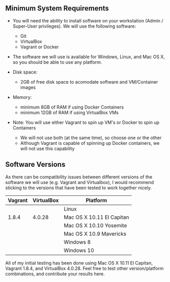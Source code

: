 
## Minimum System Requirements

* You will need the ability to install software on your workstation (Admin / Super-User privileges).  We will use the following software:
    - Git
    - VirtualBox
    - Vagrant or Docker

* The software we will use is available for Windows, Linux, and Mac OS X, so you should be able to use any platform.

* Disk space:
    - 2GB of free disk space to acomodate software and VM/Container images

* Memory:
    - minimum 8GB of RAM if using Docker Containers
    - minimum 12GB of RAM if using VirtualBox VMs

* Note: You will use either Vagrant to spin up VM's or Docker to spin up Containers
    - We will not use both (at the same time), so choose one or the other
    - Although Vagrant is capable of spinning up Docker containers, we will
      not use this capability

## Software Versions

As there can be compatibility issues between different versions of the software we will use (e.g. Vagrant and Virtualbox), I would recommend sticking to the versions that have been tested to work together nicely.

| Vagrant | VirtualBox | Platform                  |
| ------- | ---------- | ------------------------- |
|         |            | Linux                     |
| 1.8.4   | 4.0.28     | Mac OS X 10.11 El Capitan |
|         |            | Mac OS X 10.10 Yosemite   |
|         |            | Mac OS X 10.9 Mavericks   |
|         |            | Windows 8                 |
|         |            | Windows 10                |

All of my initial testing has been done using Mac OS X 10.11 El Capitan, Vagrant 1.8.4, and VirtualBox 4.0.28.
Feel free to test other version/platform combinations, and contribute your results here.

